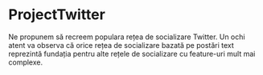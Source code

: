 # ProjectTwitter
Ne propunem să recreem populara rețea de socializare Twitter. Un ochi atent va observa că orice rețea de socializare bazată pe postări text reprezintă fundația pentru alte rețele de socializare cu feature-uri mult mai complexe.
